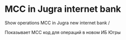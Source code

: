 # MCC in Jugra internet bank

Show operations MCC in Jugra new internet bank /

Показывает MCC код для операций в новом ИБ Югры
